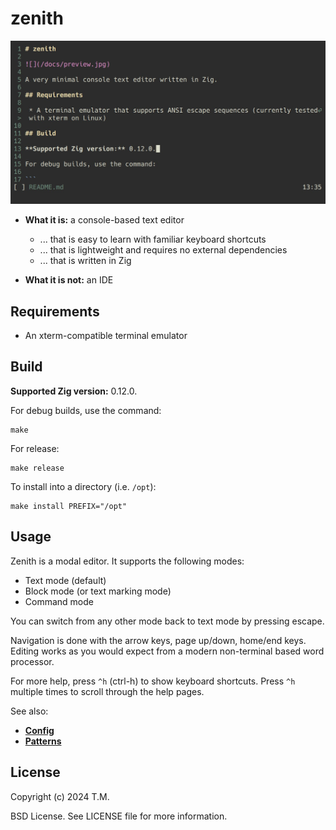 # zenith

![](/docs/preview.jpg)

 * **What it is:** a console-based text editor
 
   * ... that is easy to learn with familiar keyboard shortcuts
   * ... that is lightweight and requires no external dependencies
   * ... that is written in Zig
 
 * **What it is not:** an IDE

## Requirements

 * An xterm-compatible terminal emulator

## Build

**Supported Zig version:** 0.12.0.

For debug builds, use the command:

```
make
```

For release:

```
make release
```

To install into a directory (i.e. `/opt`):

```
make install PREFIX="/opt"
```

## Usage

Zenith is a modal editor. It supports the following modes:

  * Text mode (default)
  * Block mode (or text marking mode)
  * Command mode
  
You can switch from any other mode back to text mode by pressing escape.

Navigation is done with the arrow keys, page up/down, home/end keys. Editing works as you would expect from a modern non-terminal based word processor.

For more help, press `^h` (ctrl-h) to show keyboard shortcuts. Press `^h` multiple times to scroll through the help pages.

See also:
  
  * [**Config**](docs/config.md)
  * [**Patterns**](docs/patterns.md)

## License

Copyright (c) 2024 T.M.

BSD License. See LICENSE file for more information.
